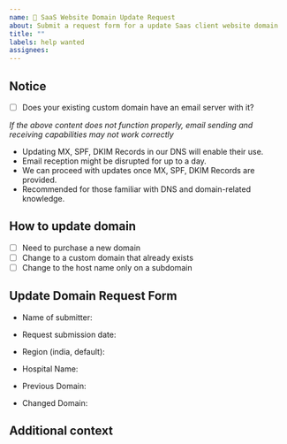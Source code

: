 ```yaml
---
name: 🏥 SaaS Website Domain Update Request
about: Submit a request form for a update Saas client website domain
title: ""
labels: help wanted
assignees:
---
```


<!--업데이트 시, 꼭 assignees를 작성해주세요 (ex. @sejun-oh, @froggy1014)-->
<!--When updating, be sure to include assignees (ex. @sejun-oh, @froggy1014)-->

<!--만약 누구한테 이슈를 배정해야할 지 모르는 겅우 @iCloudHospital/front-end 을 이슈에 태그해주세요-->
<!--If you don't know who to assign an issue to, please tag @iCloudHospital/front-end in the issue-->

<!--이슈 생성 시, 지역 태그(india, default)를 설정해주세요-->
<!--Note that please select region tag(india, default) when you create the SaaS request issue-->

<!--이슈 생성 시, 도메인 변경 관련 태그를 선택해 주세요('Customer's Domain Binding', 'Domain Purchase') -->
<!--When creating an issue, please select the relevant tags for the domain change ('Customer's Domain Binding', 'Domain Purchase')-->

## Notice

<!-- 이메일 서버 및 DNS 델리게이트 기능 여부 확인-->
<!--Check the email server and DNS delegation functionality-->

- [ ] Does your existing custom domain have an email server with it?

_If the above content does not function properly, email sending and receiving capabilities may not work correctly_

- Updating MX, SPF, DKIM Records in our DNS will enable their use.
- Email reception might be disrupted for up to a day.
- We can proceed with updates once MX, SPF, DKIM Records are provided.
- Recommended for those familiar with DNS and domain-related knowledge.

## How to update domain

<!-- (필수) 도메인 업데이트 요청 방식을 선택해주세요-->
<!-- (Required) Please fill out this section if request type is `Domain Update`-->

- [ ] Need to purchase a new domain
- [ ] Change to a custom domain that already exists
- [ ] Change to the host name only on a subdomain <!-- modify a.icloudhospital.com  to b.icloudhospital.com-->

## Update Domain Request Form

<!-- 필수 양식 작성자 성함을 기입해주세요 -->
<!-- (Required) Submitter name -->

- Name of submitter:

<!-- 필수 양식 작성일을 기입해주세요 -->
<!-- (Required) Submission date -->

- Request submission date:

<!-- (필수) 지역을 선택해 주세요 (inida, default) -->
<!-- REQUIRED - Choose regin(india, default) -->

- Region (india, default):

<!-- 필수 양식 도메인은 변경할 병원을 기입해주세요 -->
<!-- (Required) Hospital Name -->

- Hospital Name:

<!-- 필수 이전 도메인을 입력해주세요 -->
<!-- (Required) Previous Domain -->

- Previous Domain:

<!-- 필수 변경할 도메인을 입력해주세요 -->
<!-- (Required) Changed Domain -->

- Changed Domain:

## Additional context

<!--
  Is there anything else you can add about the proposal?
  You might want to link to related issues here, if you haven't already.
-->
